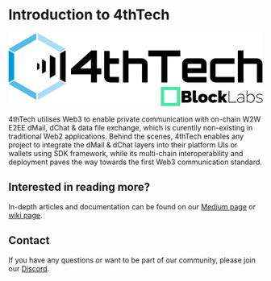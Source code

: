 # Introduction to 4thTech

![4thTech logo](https://github.com/4thtech/static-assets/raw/main/image/blocklabs-4thtech-v2.png)

4thTech utilises Web3 to enable private communication with on-chain W2W E2EE dMail, dChat & data file exchange, which is curentlly non-existing in traditional Web2 applications. Behind the scenes, 4thTech enables any project to integrate the dMail & dChat layers into their platform UIs or wallets using SDK framework, while its multi-chain interoperability and deployment paves the way towards the first Web3 communication standard.

## Interested in reading more?

In-depth articles and documentation can be found on
our [Medium page](https://medium.com/the4thpillar)
or [wiki page](https://wiki.4thtech.io).

## Contact

If you have any questions or want to be part of our community, please join
our [Discord](https://discord.com/invite/yMF2pdYRbg).
